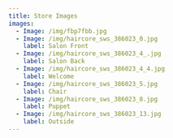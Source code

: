 ```yaml
---
title: Store Images
images:
  - Image: /img/fbp7fbb.jpg
  - Image: /img/haircore_sws_386023_0.jpg
    label: Salon Front
  - Image: /img/haircore_sws_386023_4_.jpg
    label: Salon Back
  - Image: /img/haircore_sws_386023_4_4.jpg
    label: Welcome
  - Image: /img/haircore_sws_386023_5.jpg
    label: Chair
  - Image: /img/haircore_sws_386023_8.jpg
    label: Puppet
  - Image: /img/haircore_sws_386023_13.jpg
    label: Outside
---
```


